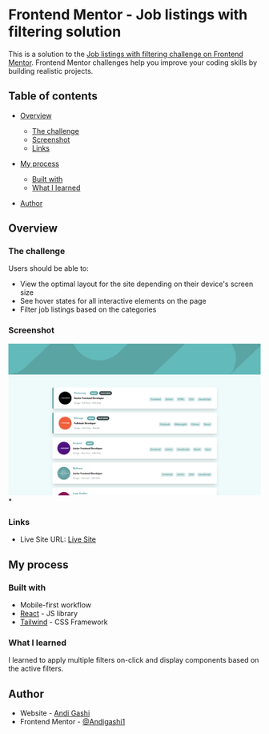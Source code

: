 # Frontend Mentor - Job listings with filtering solution

This is a solution to the [Job listings with filtering challenge on Frontend Mentor](https://www.frontendmentor.io/challenges/job-listings-with-filtering-ivstIPCt). Frontend Mentor challenges help you improve your coding skills by building realistic projects. 

## Table of contents

- [Overview](#overview)
  - [The challenge](#the-challenge)
  - [Screenshot](#screenshot)
  - [Links](#links)
- [My process](#my-process)
  - [Built with](#built-with)
  - [What I learned](#what-i-learned)

- [Author](#author)

## Overview

### The challenge

Users should be able to:

- View the optimal layout for the site depending on their device's screen size
- See hover states for all interactive elements on the page
- Filter job listings based on the categories

### Screenshot

![](./src/assets/images/screenshot.png)
*

### Links

- Live Site URL: [Live Site](https://job-filtering-alpha.vercel.app/)

## My process

### Built with

- Mobile-first workflow
- [React](https://reactjs.org/) - JS library
- [Tailwind](https://tailwindcss.com/) - CSS Framework


### What I learned

I learned to apply multiple filters on-click and display components based on the active filters.


## Author

- Website - [Andi Gashi](https://portofolio-henna-beta.vercel.app)
- Frontend Mentor - [@Andigashi1](https://www.frontendmentor.io/profile/Andigashi1)
